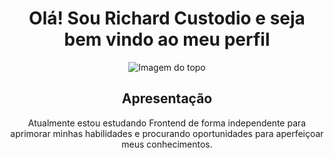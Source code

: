 <h1 align="center"> Olá! Sou Richard Custodio e seja bem vindo ao meu perfil </h1>

<div align="center">
<img align="center" padding="50px" alt="Imagem do topo" src="https://github.com/richardcustodio/richardcustodio/assets/143043944/e9654e75-31a8-4959-b28a-f3482b239110">
</div>

<h2 align="center"> Apresentação </h2>
<div align="center">
  <p>Atualmente estou estudando Frontend de forma independente para aprimorar minhas habilidades e procurando oportunidades para aperfeiçoar meus conhecimentos.</p>
</div>



